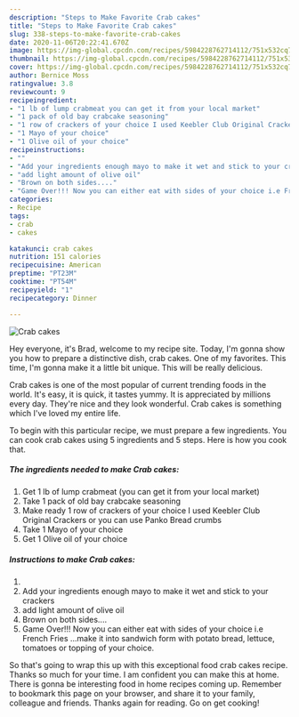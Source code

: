 ```yaml
---
description: "Steps to Make Favorite Crab cakes"
title: "Steps to Make Favorite Crab cakes"
slug: 338-steps-to-make-favorite-crab-cakes
date: 2020-11-06T20:22:41.670Z
image: https://img-global.cpcdn.com/recipes/5984228762714112/751x532cq70/crab-cakes-recipe-main-photo.jpg
thumbnail: https://img-global.cpcdn.com/recipes/5984228762714112/751x532cq70/crab-cakes-recipe-main-photo.jpg
cover: https://img-global.cpcdn.com/recipes/5984228762714112/751x532cq70/crab-cakes-recipe-main-photo.jpg
author: Bernice Moss
ratingvalue: 3.8
reviewcount: 9
recipeingredient:
- "1 lb of lump crabmeat you can get it from your local market"
- "1 pack of old bay crabcake seasoning"
- "1 row of crackers of your choice I used Keebler Club Original Crackers or you can use Panko Bread crumbs"
- "1 Mayo of your choice"
- "1 Olive oil of your choice"
recipeinstructions:
- ""
- "Add your ingredients enough mayo to make it wet and stick to your crackers"
- "add light amount of olive oil"
- "Brown on both sides...."
- "Game Over!!! Now you can either eat with sides of your choice i.e French Fries ...make it into sandwich form with potato bread, lettuce, tomatoes or topping of your choice."
categories:
- Recipe
tags:
- crab
- cakes

katakunci: crab cakes 
nutrition: 151 calories
recipecuisine: American
preptime: "PT23M"
cooktime: "PT54M"
recipeyield: "1"
recipecategory: Dinner

---
```



![Crab cakes](https://img-global.cpcdn.com/recipes/5984228762714112/751x532cq70/crab-cakes-recipe-main-photo.jpg)

Hey everyone, it's Brad, welcome to my recipe site. Today, I'm gonna show you how to prepare a distinctive dish, crab cakes. One of my favorites. This time, I'm gonna make it a little bit unique. This will be really delicious.

Crab cakes is one of the most popular of current trending foods in the world. It's easy, it is quick, it tastes yummy. It is appreciated by millions every day. They're nice and they look wonderful. Crab cakes is something which I've loved my entire life.




To begin with this particular recipe, we must prepare a few ingredients. You can cook crab cakes using 5 ingredients and 5 steps. Here is how you cook that.

<!--inarticleads1-->

##### The ingredients needed to make Crab cakes:

1. Get 1 lb of lump crabmeat (you can get it from your local market)
1. Take 1 pack of old bay crabcake seasoning
1. Make ready 1 row of crackers of your choice I used Keebler Club Original Crackers or you can use Panko Bread crumbs
1. Take 1 Mayo of your choice
1. Get 1 Olive oil of your choice




<!--inarticleads2-->

##### Instructions to make Crab cakes:

1. 
1. Add your ingredients enough mayo to make it wet and stick to your crackers
1. add light amount of olive oil
1. Brown on both sides....
1. Game Over!!! Now you can either eat with sides of your choice i.e French Fries ...make it into sandwich form with potato bread, lettuce, tomatoes or topping of your choice.




So that's going to wrap this up with this exceptional food crab cakes recipe. Thanks so much for your time. I am confident you can make this at home. There is gonna be interesting food in home recipes coming up. Remember to bookmark this page on your browser, and share it to your family, colleague and friends. Thanks again for reading. Go on get cooking!
